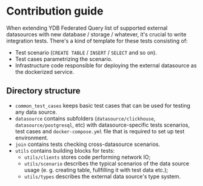 # Contribution guide

When extending YDB Federated Query list of supported external datasources with new database / storage / whatever,
it's crucial to write integration tests. There's a kind of template for these tests consisting of:

* Test scenario (`CREATE TABLE` / `INSERT` / `SELECT` and so on).
* Test cases parametrizing the scenario.
* Infrastructure code responsible for deploying the external datasource as the dockerized service.


## Directory structure

* `common_test_cases` keeps basic test cases that can be used for testing any data source.
* `datasource` contains subfolders (`datasource/clickhouse`, `datasource/postgresql`, etc) with datasource-specific tests scenarios, test cases and `docker-compose.yml` file that is required to set up test environment.
* `join` contains tests checking cross-datasource scenarios.
* `utils` contains building blocks for tests:
    * `utils/clients` stores code performing network IO;
    * `utils/scenario` describes the typical scenarios of the data source usage (e. g. creating table, fullfilling it with test data etc.);
    * `utils/types` describes the external data source's type system.
